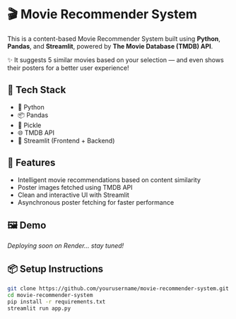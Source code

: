 # 🎬 Movie Recommender System

This is a content-based Movie Recommender System built using **Python**, **Pandas**, and **Streamlit**, powered by **The Movie Database (TMDB) API**.

✨ It suggests 5 similar movies based on your selection — and even shows their posters for a better user experience!

## 🔧 Tech Stack
- 🐍 Python
- 📦 Pandas
- 📄 Pickle
- 🌐 TMDB API
- 🎨 Streamlit (Frontend + Backend)

## 🚀 Features
- Intelligent movie recommendations based on content similarity
- Poster images fetched using TMDB API
- Clean and interactive UI with Streamlit
- Asynchronous poster fetching for faster performance

## 🖼️ Demo
_Deploying soon on Render... stay tuned!_

## 📦 Setup Instructions
```bash
git clone https://github.com/yourusername/movie-recommender-system.git
cd movie-recommender-system
pip install -r requirements.txt
streamlit run app.py
